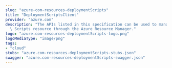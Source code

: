 ```yaml
---
slug: "azure-com-resources-deploymentScripts"
title: "DeploymentScriptsClient"
provider: "azure.com"
description: "The APIs listed in this specification can be used to manage Deployment\
  \ Scripts resource through the Azure Resource Manager."
logo: "azure.com-resources-deploymentScripts-logo.png"
logoMediaType: "image/png"
tags:
- "cloud"
stubs: "azure.com-resources-deploymentScripts-stubs.json"
swagger: "azure.com-resources-deploymentScripts-swagger.json"
---
```

